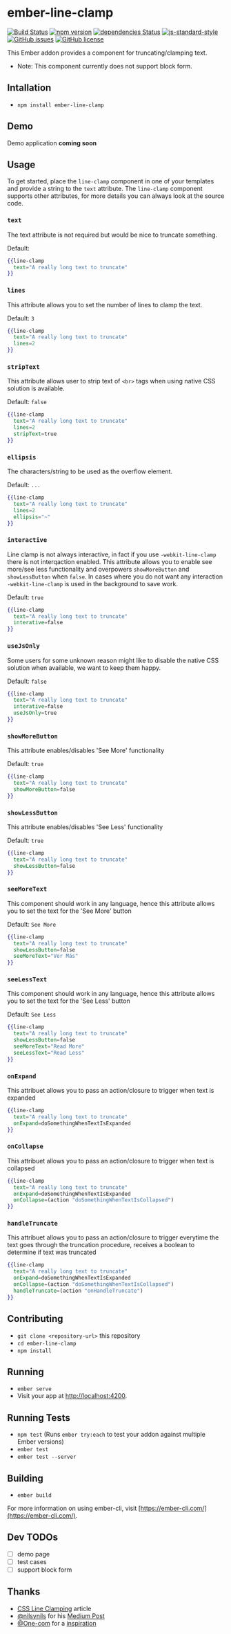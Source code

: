 # ember-line-clamp

[![Build Status](https://travis-ci.org/Luinova/ember-line-clamp.svg?branch=master)](https://travis-ci.org/Luinova/ember-line-clamp)
[![npm version](https://badge.fury.io/js/ember-line-clamp.svg)](https://badge.fury.io/js/ember-line-clamp)
[![dependencies Status](https://david-dm.org/Luinova/ember-line-clamp/status.svg)](https://david-dm.org/Luinova/ember-line-clamp)
[![js-standard-style](https://img.shields.io/badge/code%20style-standard-brightgreen.svg)](http://standardjs.com/)
[![GitHub issues](https://img.shields.io/github/issues/Luinova/ember-line-clamp.svg)](https://github.com/Luinova/ember-line-clamp/issues)
[![GitHub license](https://img.shields.io/badge/license-MIT-blue.svg)](https://raw.githubusercontent.com/Luinova/ember-line-clamp/master/LICENSE.md)

This Ember addon provides a component for truncating/clamping text.

* Note: This component currently does not support block form.

## Intallation

* `npm install ember-line-clamp`

## Demo

Demo application **coming soon**

## Usage

To get started, place the `line-clamp` component in one of your templates and provide a string to the `text` attribute. The `line-clamp` component supports other attributes, for more details you can always look at the source code.

### `text`

The text attribute is not required but would be nice to truncate something.

Default: ` `

```handlebars
{{line-clamp
  text="A really long text to truncate"
}}
```

### `lines`

This attribute allows you to set the number of lines to clamp the text.

Default: `3`

```handlebars
{{line-clamp
  text="A really long text to truncate"
  lines=2
}}
```

### `stripText`

This attribute allows user to strip text of `<br>` tags when using native CSS solution is available.

Default: `false`

```handlebars
{{line-clamp
  text="A really long text to truncate"
  lines=2
  stripText=true
}}
```

### `ellipsis`

The characters/string to be used as the overflow element.

Default: `...`

```handlebars
{{line-clamp
  text="A really long text to truncate"
  lines=2
  ellipsis="~"
}}
```

### `interactive`

Line clamp is not always interactive, in fact if you use `-webkit-line-clamp` there is not interqaction enabled. This attribute allows you to enable see more/see less functionality and overpowers `showMoreButton` and `showLessButton` when `false`. In cases where you do not want any interaction `-webkit-line-clamp` is used in the background to save work.

Default: `true`

```handlebars
{{line-clamp
  text="A really long text to truncate"
  interative=false
}}
```

### `useJsOnly`

Some users for some unknown reason might like to disable the native CSS solution when available, we want to keep them happy.

Default: `false`

```handlebars
{{line-clamp
  text="A really long text to truncate"
  interative=false
  useJsOnly=true
}}
```

### `showMoreButton`

This attribute enables/disables 'See More' functionality

Default: `true`

```handlebars
{{line-clamp
  text="A really long text to truncate"
  showMoreButton=false
}}
```

### `showLessButton`

This attribute enables/disables 'See Less' functionality

Default: `true`

```handlebars
{{line-clamp
  text="A really long text to truncate"
  showLessButton=false
}}
```

### `seeMoreText`

This component should work in any language, hence this attribute allows you to set the text for the 'See More' button

Default: `See More`

```handlebars
{{line-clamp
  text="A really long text to truncate"
  showLessButton=false
  seeMoreText="Ver Más"
}}
```

### `seeLessText`

This component should work in any language, hence this attribute allows you to set the text for the 'See Less' button

Default: `See Less`

```handlebars
{{line-clamp
  text="A really long text to truncate"
  showLessButton=false
  seeMoreText="Read More"
  seeLessText="Read Less"
}}
```

### `onExpand`

This attribuet allows you to pass an action/closure to trigger when text is expanded

```handlebars
{{line-clamp
  text="A really long text to truncate"
  onExpand=doSomethingWhenTextIsExpanded
}}
```

### `onCollapse`

This attribuet allows you to pass an action/closure to trigger when text is collapsed

```handlebars
{{line-clamp
  text="A really long text to truncate"
  onExpand=doSomethingWhenTextIsExpanded
  onCollapse=(action "doSomethingWhenTextIsCollapsed")
}}
```

### `handleTruncate`

This attribuet allows you to pass an action/closure to trigger everytime the text goes through the truncation procedure, receives a boolean to determine if text was truncated

```handlebars
{{line-clamp
  text="A really long text to truncate"
  onExpand=doSomethingWhenTextIsExpanded
  onCollapse=(action "doSomethingWhenTextIsCollapsed")
  handleTruncate=(action "onHandleTruncate")
}}
```

## Contributing

* `git clone <repository-url>` this repository
* `cd ember-line-clamp`
* `npm install`

## Running

* `ember serve`
* Visit your app at [http://localhost:4200](http://localhost:4200).

## Running Tests

* `npm test` (Runs `ember try:each` to test your addon against multiple Ember versions)
* `ember test`
* `ember test --server`

## Building

* `ember build`

For more information on using ember-cli, visit [https://ember-cli.com/](https://ember-cli.com/).

## Dev TODOs

- [ ] demo page
- [ ] test cases
- [ ] support block form

## Thanks

* [CSS Line Clamping](http://guerillalabs.co/blog/css-line-clamping.html) article
* [@nilsynils](https://github.com/nilsynils) for his [Medium Post](https://medium.com/mofed/css-line-clamp-the-good-the-bad-and-the-straight-up-broken-865413f16e5)
* [@One-com](https://github.com/One-com) for a [inspiration](https://github.com/One-com/react-truncate)


